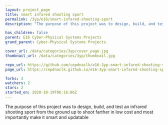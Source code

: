 ```yaml
---
layout: project_page
title: smart infared shooting sport
permalink: /3yp/e16/smart-infared-shooting-sport
description: "The purpose of this project was to design, build, and test an infrared shooting sport from the ground up to shoot farther in low cost and most importantly make it smart and updatable"

has_children: false
parent: E16 Cyber-Physical Systems Projects
grand_parent: Cyber-Physical Systems Projects

cover_url: /data/categories/3yp/cover_page.jpg
thumbnail_url: /data/categories/3yp/thumbnail.jpg

repo_url: https://github.com/cepdnaclk/e16-3yp-smart-infared-shooting-sport
page_url: https://cepdnaclk.github.io/e16-3yp-smart-infared-shooting-sport

forks: 3
watchers: 2
stars: 2
started_on: 2020-10-19T06:16:06Z
---
```

The purpose of this project was to design, build, and test an infrared shooting sport from the ground up to shoot farther in low cost and most importantly make it smart and updatable

